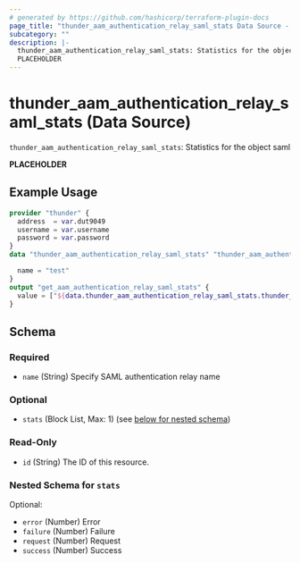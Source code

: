 ```yaml
---
# generated by https://github.com/hashicorp/terraform-plugin-docs
page_title: "thunder_aam_authentication_relay_saml_stats Data Source - terraform-provider-thunder"
subcategory: ""
description: |-
  thunder_aam_authentication_relay_saml_stats: Statistics for the object saml
  PLACEHOLDER
---
```


# thunder_aam_authentication_relay_saml_stats (Data Source)

`thunder_aam_authentication_relay_saml_stats`: Statistics for the object saml

__PLACEHOLDER__

## Example Usage

```terraform
provider "thunder" {
  address  = var.dut9049
  username = var.username
  password = var.password
}
data "thunder_aam_authentication_relay_saml_stats" "thunder_aam_authentication_relay_saml_stats" {

  name = "test"
}
output "get_aam_authentication_relay_saml_stats" {
  value = ["${data.thunder_aam_authentication_relay_saml_stats.thunder_aam_authentication_relay_saml_stats}"]
}
```

<!-- schema generated by tfplugindocs -->
## Schema

### Required

- `name` (String) Specify SAML authentication relay name

### Optional

- `stats` (Block List, Max: 1) (see [below for nested schema](#nestedblock--stats))

### Read-Only

- `id` (String) The ID of this resource.

<a id="nestedblock--stats"></a>
### Nested Schema for `stats`

Optional:

- `error` (Number) Error
- `failure` (Number) Failure
- `request` (Number) Request
- `success` (Number) Success


